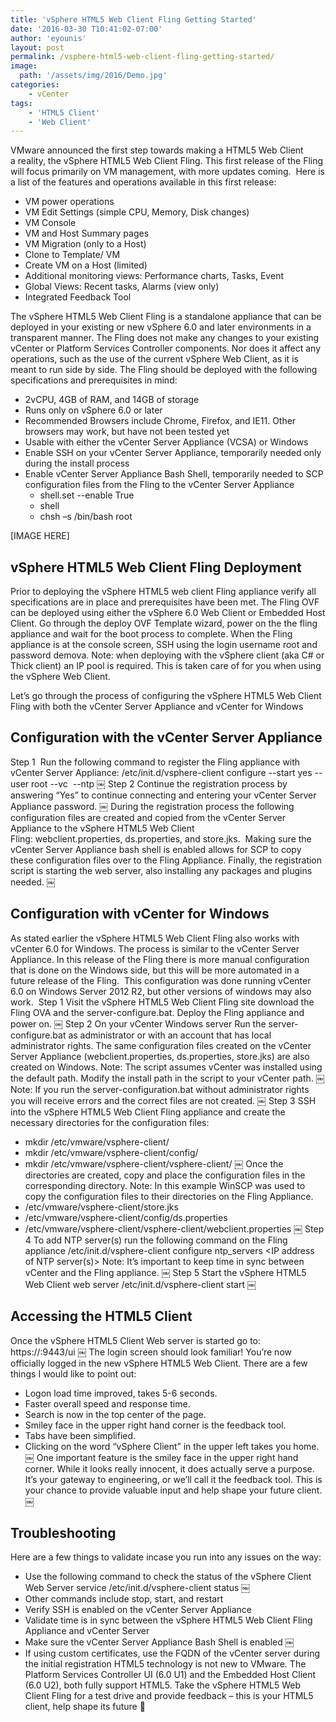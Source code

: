 ```yaml
---
title: 'vSphere HTML5 Web Client Fling Getting Started'
date: '2016-03-30 T10:41:02-07:00'
author: 'eyounis'
layout: post
permalink: /vsphere-html5-web-client-fling-getting-started/
image:
  path: '/assets/img/2016/Demo.jpg'
categories:
    - vCenter
tags:
    - 'HTML5 Client'
    - 'Web Client'
---
```





VMware announced the first step towards making a HTML5 Web Client a reality, the vSphere HTML5 Web Client Fling. This first release of the Fling will focus primarily on VM management, with more updates coming.  Here is a list of the features and operations available in this first release:
* VM power operations
* VM Edit Settings (simple CPU, Memory, Disk changes)
* VM Console
* VM and Host Summary pages
* VM Migration (only to a Host)
* Clone to Template/ VM
* Create VM on a Host (limited)
* Additional monitoring views: Performance charts, Tasks, Event
* Global Views: Recent tasks, Alarms (view only)
* Integrated Feedback Tool

The vSphere HTML5 Web Client Fling is a standalone appliance that can be deployed in your existing or new vSphere 6.0 and later environments in a transparent manner. The Fling does not make any changes to your existing vCenter or Platform Services Controller components. Nor does it affect any operations, such as the use of the current vSphere Web Client, as it is meant to run side by side. The Fling should be deployed with the following specifications and prerequisites in mind:
* 2vCPU, 4GB of RAM, and 14GB of storage
* Runs only on vSphere 6.0 or later
* Recommended Browsers include Chrome, Firefox, and IE11. Other browsers may work, but have not been tested yet
* Usable with either the vCenter Server Appliance (VCSA) or Windows
* Enable SSH on your vCenter Server Appliance, temporarily needed only during the install process
* Enable vCenter Server Appliance Bash Shell, temporarily needed to SCP configuration files from the Fling to the vCenter Server Appliance
    * shell.set --enable True
    * shell
    * chsh –s /bin/bash root

[IMAGE HERE]

## vSphere HTML5 Web Client Fling Deployment
Prior to deploying the vSphere HTML5 web client Fling appliance verify all specifications are in place and prerequisites have been met. The Fling OVF can be deployed using either the vSphere 6.0 Web Client or Embedded Host Client. Go through the deploy OVF Template wizard, power on the the fling appliance and wait for the boot process to complete. When the Fling appliance is at the console screen, SSH using the login username root and password demova.
Note: when deploying with the vSphere client (aka C# or Thick client) an IP pool is required. This is taken care of for you when using the vSphere Web Client.

Let’s go through the process of configuring the vSphere HTML5 Web Client Fling with both the vCenter Server Appliance and vCenter for Windows

## Configuration with the vCenter Server Appliance
Step 1 
Run the following command to register the Fling appliance with vCenter Server Appliance:
/etc/init.d/vsphere-client configure --start yes --user root --vc <FQDN or IP Address of vCenter Server> --ntp <FQDN or IP Address of NTP server>
￼
Step 2
Continue the registration process by answering “Yes” to continue connecting and entering your vCenter Server Appliance password.
￼
During the registration process the following configuration files are created and copied from the vCenter Server Appliance to the vSphere HTML5 Web Client Fling: webclient.properties, ds.properties, and store.jks.  Making sure the vCenter Server Appliance bash shell is enabled allows for SCP to copy these configuration files over to the Fling Appliance. Finally, the registration script is starting the web server, also installing any packages and plugins needed.
￼
## Configuration with vCenter for Windows
As stated earlier the vSphere HTML5 Web Client Fling also works with vCenter 6.0 for Windows. The process is similar to the vCenter Server Appliance. In this release of the Fling there is more manual configuration that is done on the Windows side, but this will be more automated in a future release of the Fling.  This configuration was done running vCenter 6.0 on Windows Server 2012 R2, but other versions of windows may also work.
 Step 1
Visit the vSphere HTML5 Web Client Fling site download the Fling OVA and the server-configure.bat. Deploy the Fling appliance and power on.
￼
Step 2
On your vCenter Windows server Run the server-configure.bat as administrator or with an account that has local administrator rights. The same configuration files created on the vCenter Server Appliance (webclient.properties, ds.properties, store.jks) are also created on Windows.
Note: The script assumes vCenter was installed using the default path. Modify the install path in the script to your vCenter path.
￼
Note: If you run the server-configuration.bat without administrator rights you will receive errors and the correct files are not created.
￼
Step 3
SSH into the vSphere HTML5 Web Client Fling appliance and create the necessary directories for the configuration files:
* mkdir /etc/vmware/vsphere-client/
* mkdir /etc/vmware/vsphere-client/config/
* mkdir /etc/vmware/vsphere-client/vsphere-client/
￼
Once the directories are created, copy and place the configuration files in the corresponding directory.
Note: In this example WinSCP was used to copy the configuration files to their directories on the Fling Appliance.
* /etc/vmware/vsphere-client/store.jks
* /etc/vmware/vsphere-client/config/ds.properties
* /etc/vmware/vsphere-client/vsphere-client/webclient.properties
￼
Step 4
To add NTP server(s) run the following command on the Fling appliance
/etc/init.d/vsphere-client configure ntp_servers <IP address of NTP server(s)>
Note: It’s important to keep time in sync between vCenter and the Fling appliance.
￼
Step 5
Start the vSphere HTML5 Web Client web server /etc/init.d/vsphere-client start
￼
## Accessing the HTML5 Client
Once the vSphere HTML5 Client Web server is started go to:
https://<IP address or FDQN of the HTML5 Web Client appliance>:9443/ui
￼
The login screen should look familiar! You’re now officially logged in the new vSphere HTML5 Web Client. There are a few things I would like to point out:
* Logon load time improved, takes 5-6 seconds.
* Faster overall speed and response time.
* Search is now in the top center of the page.
* Smiley face in the upper right hand corner is the feedback tool.
* Tabs have been simplified.
* Clicking on the word “vSphere Client” in the upper left takes you home.
￼
One important feature is the smiley face in the upper right hand corner. While it looks really innocent, it does actually serve a purpose. It’s your gateway to engineering, or we’ll call it the feedback tool. This is your chance to provide valuable input and help shape your future client.
￼
## Troubleshooting
Here are a few things to validate incase you run into any issues on the way:
* Use the following command to check the status of the vSphere Client Web Server service
/etc/init.d/vsphere-client status
￼
* Other commands include stop, start, and restart
* Verify SSH is enabled on the vCenter Server Appliance
* Validate time is in sync between the vSphere HTML5 Web Client Fling Appliance and vCenter Server
* Make sure the vCenter Server Appliance Bash Shell is enabled
￼
* If using custom certificates, use the FQDN of the vCenter server during the initial registration
HTML5 technology is not new to VMware. The Platform Services Controller UI (6.0 U1) and the Embedded Host Client (6.0 U2), both fully support HTML5. Take the vSphere HTML5 Web Client Fling for a test drive and provide feedback – this is your HTML5 client, help shape its future 🙂

